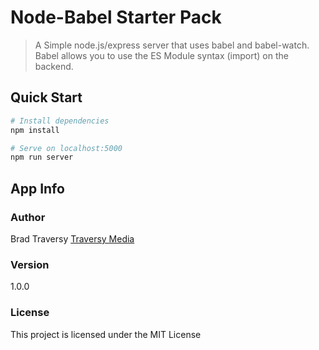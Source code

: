 # Node-Babel Starter Pack

> A Simple node.js/express server that uses babel and babel-watch. Babel allows you to use the ES Module syntax (import) on the backend.

## Quick Start

```bash
# Install dependencies
npm install

# Serve on localhost:5000
npm run server
```

## App Info

### Author

Brad Traversy
[Traversy Media](http://www.traversymedia.com)

### Version

1.0.0

### License

This project is licensed under the MIT License
